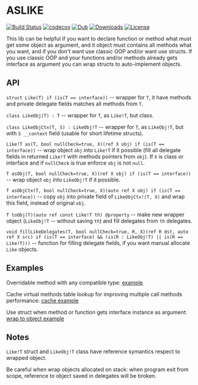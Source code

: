 # ASLIKE

[![Build Status](https://travis-ci.org/deviator/aslike.svg?branch=master)](https://travis-ci.org/deviator/aslike)
[![codecov](https://codecov.io/gh/deviator/aslike/branch/master/graph/badge.svg)](https://codecov.io/gh/deviator/aslike)
[![Dub](https://img.shields.io/dub/v/aslike.svg)](http://code.dlang.org/packages/aslike)
[![Downloads](https://img.shields.io/dub/dt/aslike.svg)](http://code.dlang.org/packages/aslike)
[![License](https://img.shields.io/dub/l/aslike.svg)](http://code.dlang.org/packages/aslike)

This lib can be helpful if you want to declare function or method what must get
some object as argument, and it object must contains all methods what you want,
and if you don't want use classic OOP and/or want use structs. If you use classic
OOP and your functions and/or methods already gets interface as argument you
can wrap structs to auto-implement objects.

## API

`struct Like(T) if (is(T == interface))` -- wrapper for `T`, it have
methods and private delegate fields matches all methods from `T`.

`class LikeObj(T) : T` -- wrapper for `T`, as `Like!T`, but class.

`class LikeObjCtx(T, S) : LikeObj!T` -- wrapper for `T`, as `LikeObj!T`,
but with `S __context` field (usable for short lifetime structs).

`Like!T as(T, bool nullCheck=true, X)(ref X obj) if (is(T == interface))` --
wrap object `obj` into `Like!T` if it possible (fill all delegate fields
in returned `Like!T` with methods pointers from `obj`). If `X` is class or
interface and if `nullCheck` is true enforce `obj` is not `null`.

`T asObj(T, bool nullCheck=true, X)(ref X obj) if (is(T == interface))` --
wrap object `obj` into `LikeObj!T` if it possible.

`T asObjCtx(T, bool nullCheck=true, X)(auto ref X obj) if (is(T == interface))` --
copy `obj` into private field of `LikeObjCtx!(T, X)` and wrap this field,
instead of original `obj`.

`T toObj(T)(auto ref const Like!T th) @property` -- make new wrapper object
(`LikeObj!T` -- without saving `th`) and fill delegates from `th` delegates.

`void fillLikeDelegates(T, bool nullCheck=true, R, X)(ref R dst, auto ref X src)
    if (is(T == interface) && (is(R : LikeObj!T) || is(R == Like!T)))` --
function for filling delegate fields, if you want manual allocate `Like` objects.

## Examples

Overridable method with any compatible type: [example](example/struct.d)

Cache virtual methods table lookup for improving multiple call
methods performance: [cache example](example/cache.d)

Use struct when method or function gets interface instance as argument:
[wrap to object example](example/wrapobj.d)

## Notes

`Like!T` struct and `LikeObj!T` class have reference symantics respect to
wrapped object.

Be careful when wrap objects allocated on stack: when program exit from scope,
reference to object saved in delegates will be broken.

